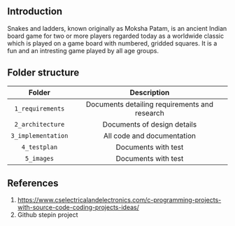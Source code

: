 ## Introduction
Snakes and ladders, known originally as Moksha Patam, is an ancient Indian board game for two or more players regarded today as a worldwide classic which is played on a game board with numbered, gridded squares. It is a fun and an intresting game played by all age groups. 

## Folder structure

| Folder | Description |
| :---: | :---: |
| `1_requirements` | Documents detailing requirements and research |
| `2_architecture` | Documents of design details |
| `3_implementation` | All code and documentation |
| `4_testplan` | Documents with test |
| `5_images` | Documents with test |

## References

1. https://www.cselectricalandelectronics.com/c-programming-projects-with-source-code-coding-projects-ideas/
2. Github stepin project